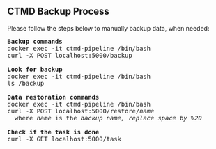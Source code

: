 ## CTMD Backup Process

Please follow the steps below to manually backup data, when needed:
<pre>
<b>Backup commands</b>
docker exec -it ctmd-pipeline /bin/bash
curl -X POST localhost:5000/backup

<b>Look for backup</b>
docker exec -it ctmd-pipeline /bin/bash
ls /backup

<b>Data restoration commands</b>
docker exec -it ctmd-pipeline /bin/bash
curl -X POST localhost:5000/restore/<i>name</i>
  where <i>name</i> is the <i>backup name, replace space by %20</i>

<b>Check if the task is done</b>
curl -X GET localhost:5000/task
</pre>
